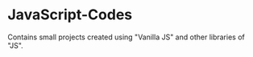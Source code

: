 # JavaScript-Codes
Contains small  projects created using "Vanilla JS" and other libraries of "JS".

